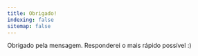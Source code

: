 ```yaml
---
title: Obrigado!
indexing: false
sitemap: false
---
```


Obrigado pela mensagem. Responderei o mais rápido possível :)

